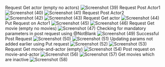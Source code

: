 Request Get actor (empty no actors)
![Screenshot (39)](https://github.com/user-attachments/assets/f2245201-0f32-4620-b38b-5fbb8aa91a0c)
Request Post Actor1
![Screenshot (40)](https://github.com/user-attachments/assets/5b2bafda-f6f6-407d-9033-ebc36e1c171f)
![Screenshot (41)](https://github.com/user-attachments/assets/2dc7f28b-4253-457a-acc2-c41ef9a14e48)
Request Post Actor2
![Screenshot (42)](https://github.com/user-attachments/assets/b6b3f7f7-2f63-4a21-9083-bfd44577694b)
![Screenshot (43)](https://github.com/user-attachments/assets/85b358d0-2049-4319-8632-afcdde0b95f0)
Request Get actor
![Screenshot (44)](https://github.com/user-attachments/assets/07b03653-7ef5-48f9-b359-42ec6c403cd7)
Put Request on Actor1
![Screenshot (45)](https://github.com/user-attachments/assets/1c4377eb-ebe6-4103-9ddb-91405cea2194)
![Screenshot (46)](https://github.com/user-attachments/assets/4fef5b00-5602-4a90-9d09-4751597551b0)
Request Get movie (empty no movies)
![Screenshot (47)](https://github.com/user-attachments/assets/70dc955f-e190-43f1-ba90-affdbaedac4a)
Checking for mandatory parameters in post request using @NotBlank
![Screenshot (49)](https://github.com/user-attachments/assets/177597f8-631b-403b-967b-b798a8585a45)
Successful Post Request
![Screenshot (50)](https://github.com/user-attachments/assets/7e56c40b-8713-4ce5-9893-4ed8f89307e8)
![Screenshot (51)](https://github.com/user-attachments/assets/d5e5f458-6958-4fc9-a428-42bd05f3b098)
Updating params not added earlier using Put request
![Screenshot (52)](https://github.com/user-attachments/assets/30d5b47d-83bf-40ec-8cb4-ecb719a80772)
![Screenshot (53)](https://github.com/user-attachments/assets/32162ed2-1ff7-45fd-bd37-d2d758012c8c)
Request Get movie-and-actor (empty)
![Screenshot (54)](https://github.com/user-attachments/assets/4f174eb7-1d57-4849-a3ba-7d5b6d2da38c)
Post request on movie-and-actor
![Screenshot (56)](https://github.com/user-attachments/assets/aa0324e3-3dc4-4dd8-8d76-eb04d6a0571c)
![Screenshot (57)](https://github.com/user-attachments/assets/1a128606-d197-4df4-8386-0aacd6bb1cd1)
Get movies which are inactive 
![Screenshot (58)](https://github.com/user-attachments/assets/9877858b-0a89-4950-8541-6ce938a40cd7)


